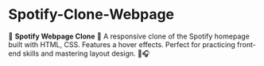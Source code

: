 # Spotify-Clone-Webpage
🌟 **Spotify Webpage Clone** 🎵   A responsive clone of the Spotify homepage built with HTML, CSS. Features a hover effects. Perfect for practicing front-end skills and mastering layout design. 🚀🎧
